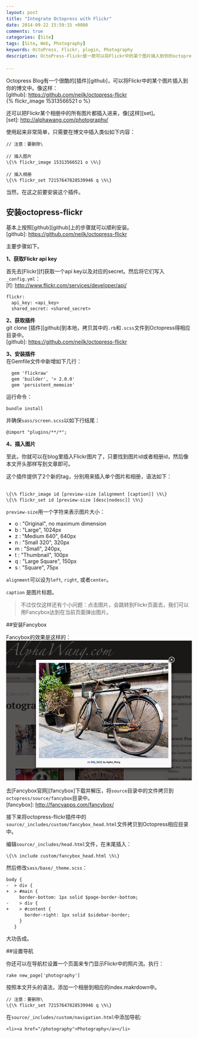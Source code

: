 ```yaml
---
layout: post
title: "Integrate Octopress with Flickr"
date: 2014-09-22 15:59:15 +0800
comments: true
categories: [Site]
tags: [Site, Web, Photography]  
keywords: OctoPress, Flickr, plugin, Photography  
description: OctoPress-Flickr是一款可以将Flickr中的某个图片插入到你的octopress博文中的插件。

---
```


Octopress Blog有一个很酷的[插件][github]，可以将Flickr中的某个图片插入到你的博文中。像这样：    
[github]: https://github.com/neilk/octopress-flickr  
\{\% flickr_image 15313566521 o \%\}


还可以把Flickr某个相册中的所有图片都插入进来，像[这样][set]。  
[set]: http://alphawang.com/photography/  
<!--more-->  

使用起来非常简单，只需要在博文中插入类似如下内容：  

```
// 注意：要删除\

// 插入图片  
\{\% flickr_image 15313566521 o \%\}

// 插入相册  
\{\% flickr_set 72157647828539946 q \%\}   
```  

当然，在这之前要安装这个插件。

## 安装octopress-flickr

基本上按照[github][github]上的步骤就可以顺利安装。  
[github]: https://github.com/neilk/octopress-flickr   

主要步骤如下。  

**1、获取Flickr api key**

首先去[Flickr][f]获取一个api key以及对应的secret。然后将它们写入`_config.yml`：  
[f]: http://www.flickr.com/services/developer/api/ 

```
flickr:  
  api_key: <api_key>  
  shared_secret: <shared_secret>  
```  
**2、获取插件**  
git clone [插件][github]到本地，拷贝其中的`.rb`和`.scss`文件到Octopress得相应目录中。   
[github]: https://github.com/neilk/octopress-flickr   
      
  
**3、安装插件**  
在Gemfile文件中新增如下几行：  

``` 
  gem 'flickraw'  
  gem 'builder', '> 2.0.0'  
  gem 'persistent_memoize'  
```  
运行命令：
```
bundle install
```  

并确保`sass/screen.scss`以如下行结尾：  
```
@import "plugins/**/*";
```
  
**4、插入图片**  

至此，你就可以在blog里插入Flickr图片了，只要找到图片id或者相册id，然后像本文开头那样写到文章即可。  

这个插件提供了2个新的tag，分别用来插入单个图片和相册，语法如下：

```  

\{\% flickr_image id [preview-size [alignment [caption]] \%\}  
\{\% flickr_set id [preview-size [desc|nodesc]] \%\}  

```  


`preview-size`用一个字符来表示图片大小： 

- o : "Original", no maximum dimension  
- b : "Large", 1024px
- z : "Medium 640", 640px
- n : "Small 320", 320px
- m : "Small", 240px,
- t : "Thumbnail", 100px
- q : "Large Square", 150px
- s : "Square", 75px



`alignment`可以设为`left`, `right`, 或者`center`。 
 
`caption` 是图片标题。


 
>不过仅仅这样还有个小问题：点击图片，会跳转到Flickr页面去，我们可以用Fancybox达到在当前页面弹出图片。

##安装Fancybox

Fancybox的效果是这样的：  
![ fancybox ](/images/post/2014/09/fancybox.png)  

去[Fancybox官网][fancybox]下载并解压，将`source`目录中的文件拷贝到`octopress/source/fancybox`目录中。  
[fancybox]: http://fancyapps.com/fancybox/  
  
  
接下来将octopress-flickr插件中的`source/_includes/custom/fancybox_head.html`文件拷贝到Octopress相应目录中。  

编辑`source/_includes/head.html`文件，在末尾插入：  
```  
\{\% include custom/fancybox_head.html \%\}   
```    

然后修改`sass/base/_theme.scss`：
```  
body {
-  > div {
+  > #main {
     border-bottom: 1px solid $page-border-bottom;
-    > div {
+    > #content {
       border-right: 1px solid $sidebar-border;
     }
   }
```  

大功告成。  

##设置导航

你还可以在导航栏设置一个页面来专门显示Flickr中的照片流。执行：
```  
rake new_page['photography'] 
```  

按照本文开头的语法，添加一个相册到相应的index.makrdown中。  
```
// 注意：要删除\
\{\% flickr_set 72157647828539946 q \%\}    
```


在`source/_includes/custom/navigation.html`中添加导航:  
```
<li><a href="/photography">Photography</a></li>
```

<!--Google Adsense-->
<p class="meta" style="text-align:center">
	<!-- 789*90 -->
	<script async src="//pagead2.googlesyndication.com/pagead/js/adsbygoogle.js"></script>
	<ins class="adsbygoogle"
	     style="display:inline-block;width:789px;height:90px"
	     data-ad-client="ca-pub-6393503301700908"
	     data-ad-slot="7806666870"></ins>
	<script>
	(adsbygoogle = window.adsbygoogle || []).push({});
	</script>
</p>










